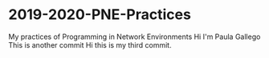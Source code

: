 # 2019-2020-PNE-Practices
My practices of Programming in Network Environments
Hi I'm Paula Gallego
This is another commit
Hi this is my third commit.